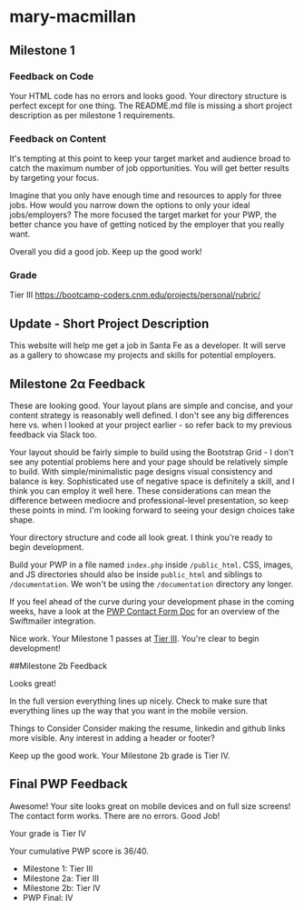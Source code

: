 

# mary-macmillan


## Milestone 1

### Feedback on Code

Your HTML code has no errors and looks good.
Your directory structure is perfect except for one thing. The README.md file is missing a short project description as per milestone 1 requirements.

### Feedback on Content

It's tempting at this point to keep your target market and audience broad to catch the maximum number of job opportunities. You will get better results by targeting your focus.

Imagine that you only have enough time and resources to apply for three jobs. How would you narrow down the options to only your ideal jobs/employers? The more focused the target market for your PWP, the better chance you have of getting noticed by the employer that you really want.

Overall you did a good job. Keep up the good work!

### Grade
Tier III https://bootcamp-coders.cnm.edu/projects/personal/rubric/

## Update - Short Project Description

This website will help me get a job in Santa Fe as a developer. It will serve as a gallery to showcase my projects and skills for potential employers.

## Milestone 2&alpha; Feedback
These are looking good. Your layout plans are simple and concise, and your content strategy is reasonably well defined.  I don't see any big differences here vs. when I looked at your project earlier - so refer back to my previous feedback via Slack too. 

Your layout should be fairly simple to build using the Bootstrap Grid - I don't see any potential problems here and your page should be relatively simple to build. With simple/minimalistic page designs visual consistency and balance is key. Sophisticated use of negative space is definitely a skill, and I think you can employ it well here. These considerations can mean the difference between mediocre and  professional-level presentation, so keep these points in mind. I'm looking forward to seeing your design choices take shape. 

Your directory structure and code all look great. I think you're ready to begin development.

Build your PWP in a file named `index.php` inside `/public_html`. CSS, images, and JS directories should also be inside `public_html` and siblings to `/documentation`. We won't be using the `/documentation` directory any longer.

If you feel ahead of the curve during your development phase in the coming weeks, have a look at the [PWP Contact Form Doc](https://bootcamp-coders.cnm.edu/class-materials/jquery-validated-captcha-form/) for an overview of the Swiftmailer integration.

Nice work. Your Milestone 1 passes at [Tier III](https://bootcamp-coders.cnm.edu/projects/personal/rubric/). You're clear to begin development!


##Milestone 2b Feedback

Looks great!

In the full version everything lines up nicely. Check to make sure that everything lines up the way that you want in the mobile version.

Things to Consider
Consider making the resume, linkedin and github links more visible.
Any interest in adding a header or footer?

Keep up the good work. Your Milestone 2b grade is Tier IV.

## Final PWP Feedback

Awesome! 
Your site looks great on mobile devices and on full size screens!
The contact form works.
There are no errors.
Good Job!

Your grade is Tier IV

Your cumulative PWP score is 36/40.

- Milestone 1: Tier III
- Milestone 2a: Tier III
- Milestone 2b: Tier IV
- PWP Final: IV
